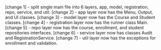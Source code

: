 [change 1] - split single main file into 6 layers, app, model, registration, repo, service, and util.
[change 2] - app layer now has the Menu, Output, and UI classes.
[change 3] - model layer now has the Course and Student classes.
[change 4] - registration layer now has the runner class Main.
[change 5] - repo layer now has the course, enrollment, and student repositories interfaces.
[change 6] - service layer now has classes Audit and RegistrationService.
[change 7] - util layer now has the exceptions for enrollment and validation.